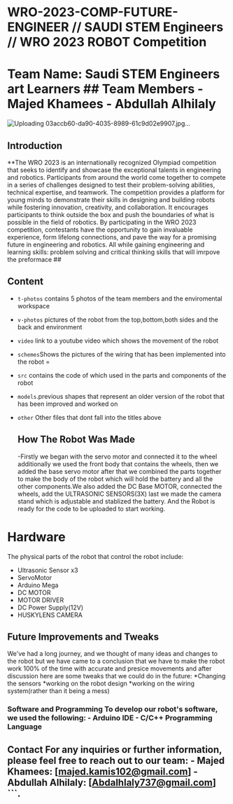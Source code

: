 # WRO-2023-COMP-FUTURE-ENGINEER // SAUDI STEM Engineers // WRO 2023 ROBOT Competition 

# Team Name: Saudi STEM Engineers art Learners ## Team Members - Majed Khamees - Abdullah Alhilaly ## 
![Uploading 03accb60-da90-4035-8989-61c9d02e9907.jpg…]()

## Introduction
**The WRO 2023 is an internationally recognized Olympiad competition that seeks to identify and showcase the exceptional talents in engineering and robotics. Participants from around the world come together to compete in a series of challenges designed to test their problem-solving abilities, technical expertise, and teamwork. The competition provides a platform for young minds to demonstrate their skills in designing and building robots while fostering innovation, creativity, and collaboration. It encourages participants to think outside the box and push the boundaries of what is possible in the field of robotics. By participating in the WRO 2023 competition, contestants have the opportunity to gain invaluable experience, form lifelong connections, and pave the way for a promising future in engineering and robotics. All while gaining engineering and learning skills: problem solving  and critical thinking skills that will imrpove the preformace ##

## Content

* `t-photos` contains 5 photos of the team members and the enviromental workspace
* `v-photos` pictures of the robot from the top,bottom,both sides and the back and environment
* `video` link to a youtube video which shows the movement of the robot
* `schemes`Shows the pictures of the wiring that has been implemented into the robot =
* `src` contains the code of which used in the parts and components of the robot
* `models`.previous shapes that represent an older version of the robot that has been improved and worked on
* `other` Other files that dont fall into the titles above


  ## How The Robot Was Made
  -Firstly we began with the servo motor and connected it to the wheel additionally we used the front body that contains the wheels, then we added the base servo motor after that we combined the parts together to make the body of the robot which will hold the battery and all the other components.We also added the DC Base MOTOR, connected the wheels, add the ULTRASONIC SENSORS(3X) last we made the camera stand which is adjustable and stablized the battery. And the Robot is ready for the code to be uploaded to start working.

   
# Hardware 
The physical parts of the robot that control the robot include:
* Ultrasonic Sensor x3
* ServoMotor
* Arduino Mega
* DC MOTOR
* MOTOR DRIVER
* DC Power Supply(12V)
* HUSKYLENS CAMERA

## Future Improvements and Tweaks
We've had a long journey, and we thought of many ideas and changes to the robot but we have came to a conclusion that we have to make the robot work 100% of the time with accurate and presice movements and after discussion here are some tweaks that we could do in the future:
*Changing the sensors
*working on the robot design
*working on the wiring system(rather than it being a mess)
  

### Software and Programming To develop our robot's software, we used the following: - Arduino IDE - C/C++ Programming Language 

 ## Contact For any inquiries or further information, please feel free to reach out to our team: - Majed Khamees: [majed.kamis102@gmail.com] - Abdullah Alhilaly: [Abdalhlaly737@gmail.com] ```.
